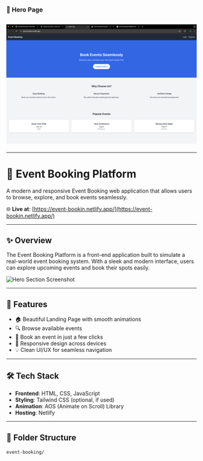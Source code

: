 
### 🔐 Hero Page
![Hero Page](./website-demo/Hero-Page.png)
---
---

# 🎫 Event Booking Platform

A modern and responsive Event Booking web application that allows users to browse, explore, and book events seamlessly.

🌐 **Live at**: [https://event-bookin.netlify.app/](https://event-bookin.netlify.app/)

---

## ✨ Overview

The Event Booking Platform is a front-end application built to simulate a real-world event booking system. With a sleek and modern interface, users can explore upcoming events and book their spots easily.

![Hero Section Screenshot](./screenshots/hero-section.png) <!-- Replace with actual image if available -->

---

## 🚀 Features

- 🏠 Beautiful Landing Page with smooth animations
- 🔍 Browse available events
- 📆 Book an event in just a few clicks
- 🎨 Responsive design across devices
- 💡 Clean UI/UX for seamless navigation

---

## 🛠️ Tech Stack

- **Frontend**: HTML, CSS, JavaScript
- **Styling**: Tailwind CSS (optional, if used)
- **Animation**: AOS (Animate on Scroll) Library
- **Hosting**: Netlify

---

## 📂 Folder Structure

```bash
event-booking/
